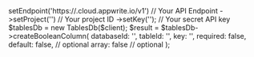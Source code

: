 <?php

use Appwrite\Client;
use Appwrite\Services\TablesDb;

$client = (new Client())
    ->setEndpoint('https://<REGION>.cloud.appwrite.io/v1') // Your API Endpoint
    ->setProject('<YOUR_PROJECT_ID>') // Your project ID
    ->setKey('<YOUR_API_KEY>'); // Your secret API key

$tablesDb = new TablesDb($client);

$result = $tablesDb->createBooleanColumn(
    databaseId: '<DATABASE_ID>',
    tableId: '<TABLE_ID>',
    key: '',
    required: false,
    default: false, // optional
    array: false // optional
);